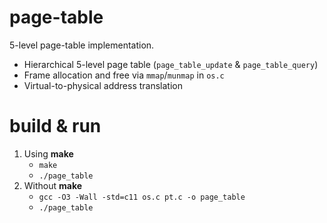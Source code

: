 # page-table
5-level page-table implementation.

- Hierarchical 5-level page table (`page_table_update` & `page_table_query`)
- Frame allocation and free via `mmap`/`munmap` in `os.c`
- Virtual-to-physical address translation

# build & run
1. Using **make**
   - `make`
   - `./page_table`
2. Without **make**
   - `gcc -O3 -Wall -std=c11 os.c pt.c -o page_table`
   - `./page_table`
